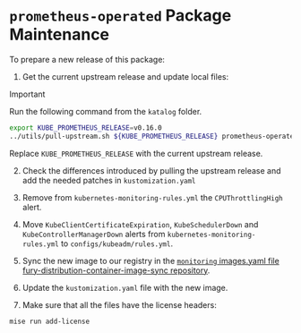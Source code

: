# `prometheus-operated` Package Maintenance

To prepare a new release of this package:

1. Get the current upstream release and update local files:

> [!IMPORTANT]
> Run the following command from the `katalog` folder.

```bash
export KUBE_PROMETHEUS_RELEASE=v0.16.0
../utils/pull-upstream.sh ${KUBE_PROMETHEUS_RELEASE} prometheus-operated
```

Replace `KUBE_PROMETHEUS_RELEASE` with the current upstream release.

2. Check the differences introduced by pulling the upstream release and add the needed patches in `kustomization.yaml`

3. Remove from `kubernetes-monitoring-rules.yml` the `CPUThrottlingHigh` alert.

4. Move `KubeClientCertificateExpiration`, `KubeSchedulerDown` and `KubeControllerManagerDown` alerts from `kubernetes-monitoring-rules.yml` to `configs/kubeadm/rules.yml`.

5. Sync the new image to our registry in the [`monitoring` images.yaml file fury-distribution-container-image-sync repository](https://github.com/sighupio/fury-distribution-container-image-sync/blob/main/modules/monitoring/images.yml).

6. Update the `kustomization.yaml` file with the new image.

7. Make sure that all the files have the license headers:

```bash
mise run add-license
```
